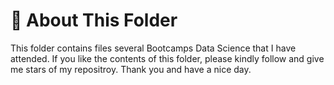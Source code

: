 # 📁 About This Folder

This folder contains files several Bootcamps Data Science that I have attended. If you like the contents of this folder, please kindly follow and give me stars of my repositroy. Thank you and have a nice day.
